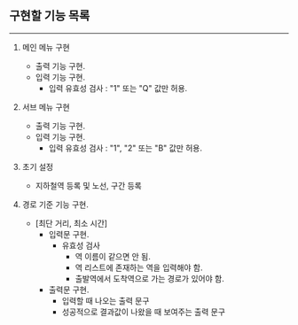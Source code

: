 ## 구현할 기능 목록
---
1. 메인 메뉴 구현
    - 출력 기능 구현.
    - 입력 기능 구현.
        - 입력 유효성 검사 : "1" 또는 "Q" 값만 허용.

2. 서브 메뉴 구현
    - 출력 기능 구현.
    - 입력 기능 구현.
        - 입력 유효성 검사 : "1", "2" 또는 "B" 값만 허용.

3. 초기 설정
    - 지하철역 등록 및 노선, 구간 등록

4. 경로 기준 기능 구현.
    - [최단 거리, 최소 시간]
        - 입력문 구현.
            - 유효성 검사
                - 역 이름이 같으면 안 됨.
                - 역 리스트에 존재하는 역을 입력해야 함.
                - 출발역에서 도착역으로 가는 경로가 있어야 함.
        - 출력문 구현.
            - 입력할 때 나오는 출력 문구
            - 성공적으로 결과값이 나왔을 때 보여주는 출력 문구